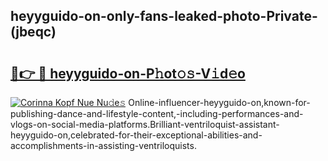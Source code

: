 ## heyyguido-on-only-fans​-leaked-photo​-Private-(jbeqc)


# <h2><a href="https://mediaupload.pro?title=heyyguido-on&ref=git">🔗👉 🔴 heyyguido-on-P𝚑ot𝚘𝚜-V𝚒d𝚎o</a></h2>

[![Corinna Kopf Nue Nu𝚍e𝚜](https://i.imgur.com/0qMVB7G.gif)](https://mediaupload.pro?title=heyyguido-on&ref=git)
Online-influencer-heyyguido-on,known-for-publishing-dance-and-lifestyle-content,-including-performances-and-vlogs-on-social-media-platforms.Brilliant-ventriloquist-assistant-heyyguido-on,celebrated-for-their-exceptional-abilities-and-accomplishments-in-assisting-ventriloquists.  